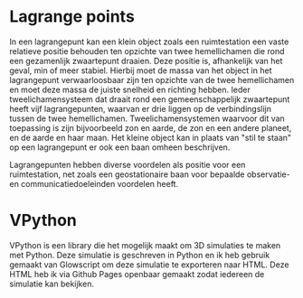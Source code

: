 # Lagrange points
In een lagrangepunt kan een klein object zoals een ruimtestation een vaste relatieve positie behouden ten opzichte van twee hemellichamen die rond een gezamenlijk zwaartepunt draaien. Deze positie is, afhankelijk van het geval, min of meer stabiel. Hierbij moet de massa van het object in het lagrangepunt verwaarloosbaar zijn ten opzichte van de twee hemellichamen en moet deze massa de juiste snelheid en richting hebben. Ieder tweelichamensysteem dat draait rond een gemeenschappelijk zwaartepunt heeft vijf lagrangepunten, waarvan er drie liggen op de verbindingslijn tussen de twee hemellichamen. Tweelichamensystemen waarvoor dit van toepassing is zijn bijvoorbeeld zon en aarde, de zon en een andere planeet, en de aarde en haar maan. Het kleine object kan in plaats van "stil te staan" op een lagrangepunt er ook een baan omheen beschrijven.

Lagrangepunten hebben diverse voordelen als positie voor een ruimtestation, net zoals een geostationaire baan voor bepaalde observatie- en communicatiedoeleinden voordelen heeft.

# VPython
VPython is een library die het mogelijk maakt om 3D simulaties te maken met Python. Deze simulatie is geschreven in Python en ik heb gebruik gemaakt van Glowscript om deze simulatie te exporteren naar HTML. Deze HTML heb ik via Github Pages openbaar gemaakt zodat iedereen de simulatie kan bekijken.
